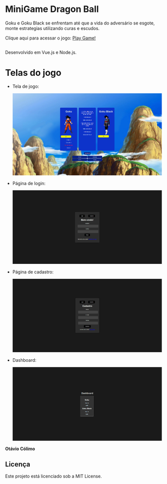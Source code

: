 # MiniGame Dragon Ball

Goku e Goku Black se enfrentam até que a vida do adversário se esgote, monte estrategias utilizando curas e escudos.

Clique aqui para acessar o jogo: <a href="https://delightful-moonbeam-5cb7c9.netlify.app/">Play Game!</a>

##

Desenvolvido em Vue.js e Node.js.

# Telas do jogo

- Tela de jogo:

  <img src="/img/game.png" alt="Game">

- Página de login:

  <img src="/img/login.png" alt="Página de login">

- Página de cadastro:

  <img src="/img/cadastro.png" alt="Página de cadastro">

- Dashboard:

  <img src="/img/dashboard.png" alt="Dashboard"> 

**Otávio Cólimo**

## Licença

Este projeto está licenciado sob a MIT License.
